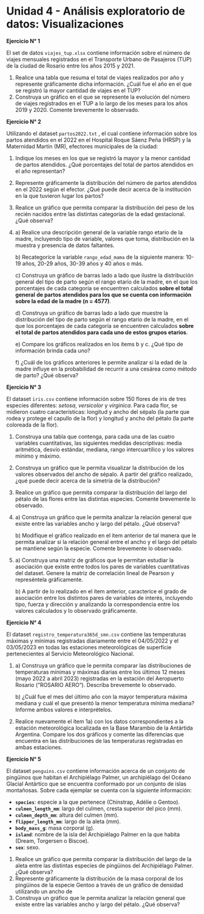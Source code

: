 # Unidad 4 - Análisis exploratorio de datos: Visualizaciones

**Ejercicio N° 1**

El set de datos `viajes_tup.xlsx` contiene información sobre el número de viajes mensuales registrados en el Transporte Urbano de Pasajeros (TUP) de la ciudad de Rosario entre los años 2015 y 2021.

1. Realice una tabla que resuma el total de viajes realizados por año y represente gráficamente dicha información. ¿Cuál fue el año en el que se registró la mayor cantidad de viajes en el TUP?
2. Construya un gráfico en el que se represente la evolución del número de viajes registrados en el TUP a lo largo de los meses para los años 2019 y 2020. Comente brevemente lo observado.

**Ejercicio N° 2**

Utilizando el dataset `partos2022.txt` , el cual contiene información sobre los partos atendidos en el 2022 en el Hospital Roque Sáenz Peña (HRSP) y la Maternidad Martin (MR), efectores municipales de la ciudad:

1. Indique los meses en los que se registró la mayor y la menor cantidad de partos atendidos. ¿Qué porcentajes del total de partos atendidos en el año representan?
2. Represente gráficamente la distribución del número de partos atendidos en el 2022 según el efector. ¿Qué puede decir acerca de la institución en la que tuvieron lugar los partos?
3. Realice un gráfico que permita comparar la distribución del peso de los recién nacidos entre las distintas categorías de la edad gestacional. ¿Qué observa?
4. a) Realice una descripción general de la variable rango etario de la madre, incluyendo tipo de variable, valores que toma, distribución en la muestra y presencia de datos faltantes.
    
    b) Recategorice la variable `rango_edad_mama` de la siguiente manera: 10-19 años, 20-29 años, 30-39 años y 40 años o más.
    
    c) Construya un gráfico de barras lado a lado que ilustre la distribución general del tipo de parto según el rango etario de la madre, en el que los porcentajes de cada categoría se encuentren calculados **sobre el total general** **de partos atendidos para los que se cuenta con información sobre la edad de la madre (n = 4577)**.
    
    d) Construya un gráfico de barras lado a lado que muestre la distribución del tipo de parto según el rango etario de la madre, en el que los porcentajes de cada categoría se encuentren calculados **sobre el total de partos atendidos para cada uno de estos grupos etarios**.
    
    e) Compare los gráficos realizados en los ítems b y c. ¿Qué tipo de información brinda cada uno?
    
    f) ¿Cuál de los gráficos anteriores le permite analizar si la edad de la madre influye en la probabilidad de recurrir a una cesárea como método de parto? ¿Qué observa?
    

**Ejercicio N° 3**

El dataset `iris.csv` contiene información sobre 150 flores de iris de tres especies diferentes: *setosa*, *versicolor* y *virginica*. Para cada flor, se midieron cuatro características: longitud y ancho del sépalo (la parte que rodea y protege el capullo de la flor) y longitud y ancho del pétalo (la parte coloreada de la flor).

1. Construya una tabla que contenga, para cada una de las cuatro variables cuantitativas, las siguientes medidas descriptivas: media aritmética, desvío estándar, mediana, rango intercuartílico y los valores mínimo y máximo.
2. Construya un gráfico que le permita visualizar la distribución de los valores observados del ancho de sépalo. A partir del gráfico realizado, ¿qué puede decir acerca de la simetría de la distribución?
3. Realice un gráfico que permita comparar la distribución del largo del pétalo de las flores entre las distintas especies. Comente brevemente lo observado.
4. a) Construya un gráfico que le permita analizar la relación general que existe entre las variables ancho y largo del pétalo. ¿Qué observa?
    
    b) Modifique el gráfico realizado en el ítem anterior de tal manera que le permita analizar si la relación general entre el ancho y el largo del pétalo se mantiene según la especie. Comente brevemente lo observado.
    
5. a) Construya una matriz de gráficos que le permitan estudiar la asociación que existe entre todos los pares de variables cuantitativas del dataset. Genere la matriz de correlación lineal de Pearson y represéntela gráficamente.  
    
    b) A partir de lo realizado en el ítem anterior, caracterice el grado de asociación entre los distintos pares de variables de interés, incluyendo tipo, fuerza y dirección y analizando la correspondencia entre los valores calculados y lo observado gráficamente.
    

**Ejercicio N° 4**

El dataset `registro_temperatura365d_smn.csv` contiene las temperaturas máximas y mínimas registradas diariamente entre el 04/05/2022 y el 03/05/2023 en todas las estaciones meteorológicas de superficie pertenecientes al Servicio Meteorológico Nacional.

1. a) Construya un gráfico que le permita comparar las distribuciones de temperaturas mínimas y máximas diarias entre los últimos 12 meses (mayo 2022 a abril 2023) registradas en la estación del Aeropuerto Rosario (”ROSARIO AERO”). Describa brevemente lo observado.
    
    b) ¿Cuál fue el mes del último año con la mayor temperatura máxima mediana y cuál el que presentó la menor temperatura mínima mediana? Informe ambos valores e interprételos.
    
2. Realice nuevamente el ítem 1a) con los datos correspondientes a la estación meteorológica localizada en la Base Marambio de la Antártida Argentina. Compare los dos gráficos y comente las diferencias que encuentra en las distribuciones de las temperaturas registradas en ambas estaciones.

**Ejercicio N° 5**

El dataset `penguins.csv` contiene información acerca de un conjunto de pingüinos que habitan el Archipiélago Palmer, un archipiélago del Océano Glacial Antártico que se encuentra conformado por un conjunto de islas montañosas. Sobre cada ejemplar se cuenta con la siguiente información:

- **`species`**: especie a la que pertenece (Chinstrap, Adélie o Gentoo).
- **`culmen_length_mm`**: largo del culmen, cresta superior del pico (mm).
- **`culmen_depth_mm`**: altura del culmen (mm).
- **`flipper_length_mm`**: largo de la aleta (mm).
- **`body_mass_g`**: masa corporal (g).
- **`island`**: nombre de la isla del Archipiélago Palmer en la que habita (Dream, Torgersen o Biscoe).
- **`sex`**: sexo.

1. Realice un gráfico que permita comparar la distribución del largo de la aleta entre las distintas especies de pingüinos del Archipiélago Palmer. ¿Qué observa?
2. Represente gráficamente la distribución de la masa corporal de los pingüinos de la especie Gentoo a través de un gráfico de densidad utilizando un ancho de 
3. Construya un gráfico que le permita analizar la relación general que existe entre las variables ancho y largo del pétalo. ¿Qué observa?